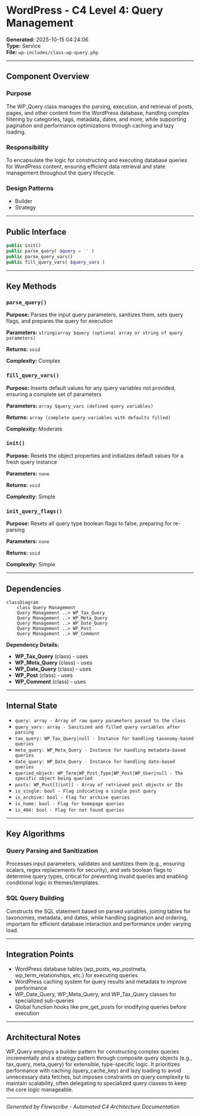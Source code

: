 # WordPress - C4 Level 4: Query Management

**Generated:** 2025-10-15 04:24:06  
**Type:** Service  
**File:** `wp-includes/class-wp-query.php`

---

## Component Overview

### Purpose
The WP_Query class manages the parsing, execution, and retrieval of posts, pages, and other content from the WordPress database, handling complex filtering by categories, tags, metadata, dates, and more, while supporting pagination and performance optimizations through caching and lazy loading.

### Responsibility
To encapsulate the logic for constructing and executing database queries for WordPress content, ensuring efficient data retrieval and state management throughout the query lifecycle.

### Design Patterns
- Builder
- Strategy

---

## Public Interface

```php
public init()
public parse_query( $query = '' )
public parse_query_vars()
public fill_query_vars( $query_vars )
```

---

## Key Methods

### `parse_query()`

**Purpose:** Parses the input query parameters, sanitizes them, sets query flags, and prepares the query for execution

**Parameters:** `string|array $query (optional array or string of query parameters)`

**Returns:** `void`

**Complexity:** Complex

### `fill_query_vars()`

**Purpose:** Inserts default values for any query variables not provided, ensuring a complete set of parameters

**Parameters:** `array $query_vars (defined query variables)`

**Returns:** `array (complete query variables with defaults filled)`

**Complexity:** Moderate

### `init()`

**Purpose:** Resets the object properties and initializes default values for a fresh query instance

**Parameters:** `none`

**Returns:** `void`

**Complexity:** Simple

### `init_query_flags()`

**Purpose:** Resets all query type boolean flags to false, preparing for re-parsing

**Parameters:** `none`

**Returns:** `void`

**Complexity:** Simple

---

## Dependencies

```mermaid
classDiagram
    class Query Management
    Query Management ..> WP_Tax_Query
    Query Management ..> WP_Meta_Query
    Query Management ..> WP_Date_Query
    Query Management ..> WP_Post
    Query Management ..> WP_Comment
```

**Dependency Details:**

- **WP_Tax_Query** (class) - uses
- **WP_Meta_Query** (class) - uses
- **WP_Date_Query** (class) - uses
- **WP_Post** (class) - uses
- **WP_Comment** (class) - uses

---

## Internal State

- `query: array - Array of raw query parameters passed to the class`
- `query_vars: array - Sanitized and filled query variables after parsing`
- `tax_query: WP_Tax_Query|null - Instance for handling taxonomy-based queries`
- `meta_query: WP_Meta_Query - Instance for handling metadata-based queries`
- `date_query: WP_Date_Query - Instance for handling date-based queries`
- `queried_object: WP_Term|WP_Post_Type|WP_Post|WP_User|null - The specific object being queried`
- `posts: WP_Post[]|int[] - Array of retrieved post objects or IDs`
- `is_single: bool - Flag indicating a single post query`
- `is_archive: bool - Flag for archive queries`
- `is_home: bool - Flag for homepage queries`
- `is_404: bool - Flag for not found queries`

---

## Key Algorithms

### Query Parsing and Sanitization

Processes input parameters, validates and sanitizes them (e.g., ensuring scalars, regex replacements for security), and sets boolean flags to determine query types, critical for preventing invalid queries and enabling conditional logic in themes/templates.

### SQL Query Building

Constructs the SQL statement based on parsed variables, joining tables for taxonomies, metadata, and dates, while handling pagination and ordering, important for efficient database interaction and performance under varying load.


---

## Integration Points

- WordPress database tables (wp_posts, wp_postmeta, wp_term_relationships, etc.) for executing queries
- WordPress caching system for query results and metadata to improve performance
- WP_Date_Query, WP_Meta_Query, and WP_Tax_Query classes for specialized sub-queries
- Global function hooks like pre_get_posts for modifying queries before execution

---

## Architectural Notes

WP_Query employs a builder pattern for constructing complex queries incrementally and a strategy pattern through composite query objects (e.g., tax_query, meta_query) for extensible, type-specific logic. It prioritizes performance with caching (query_cache_key) and lazy loading to avoid unnecessary data fetches, but imposes constraints on query complexity to maintain scalability, often delegating to specialized query classes to keep the core logic manageable.

---

*Generated by Flowscribe - Automated C4 Architecture Documentation*
